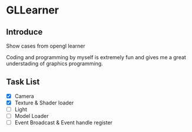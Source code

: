 # GLLearner

## Introduce

Show cases from opengl learner

Coding and programming by myself is extremely fun and gives me a great understading of graphics programming.


## Task List

- [x]  Camera
- [x]  Texture & Shader loader
- [ ]  Light
- [ ]  Model Loader
- [ ]  Event Broadcast & Event handle register